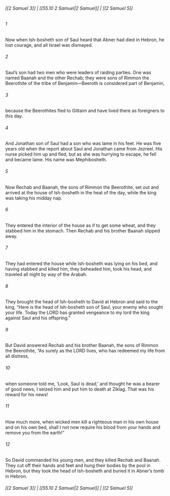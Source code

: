 
###### [[2 Samuel 3]] | [[55.10 2 Samuel|2 Samuel]] | [[2 Samuel 5]]

###### 1
Now when Ish-bosheth son of Saul heard that Abner had died in Hebron, he lost courage, and all Israel was dismayed.
###### 2
Saul’s son had two men who were leaders of raiding parties. One was named Baanah and the other Rechab; they were sons of Rimmon the Beerothite of the tribe of Benjamin—Beeroth is considered part of Benjamin,
###### 3
because the Beerothites fled to Gittaim and have lived there as foreigners to this day.
###### 4
And Jonathan son of Saul had a son who was lame in his feet. He was five years old when the report about Saul and Jonathan came from Jezreel. His nurse picked him up and fled, but as she was hurrying to escape, he fell and became lame. His name was Mephibosheth.
###### 5
Now Rechab and Baanah, the sons of Rimmon the Beerothite, set out and arrived at the house of Ish-bosheth in the heat of the day, while the king was taking his midday nap.
###### 6
They entered the interior of the house as if to get some wheat, and they stabbed him in the stomach. Then Rechab and his brother Baanah slipped away.
###### 7
They had entered the house while Ish-bosheth was lying on his bed, and having stabbed and killed him, they beheaded him, took his head, and traveled all night by way of the Arabah.
###### 8
They brought the head of Ish-bosheth to David at Hebron and said to the king, “Here is the head of Ish-bosheth son of Saul, your enemy who sought your life. Today the LORD has granted vengeance to my lord the king against Saul and his offspring.”
###### 9
But David answered Rechab and his brother Baanah, the sons of Rimmon the Beerothite, “As surely as the LORD lives, who has redeemed my life from all distress,
###### 10
when someone told me, ‘Look, Saul is dead,’ and thought he was a bearer of good news, I seized him and put him to death at Ziklag. That was his reward for his news!
###### 11
How much more, when wicked men kill a righteous man in his own house and on his own bed, shall I not now require his blood from your hands and remove you from the earth!”
###### 12
So David commanded his young men, and they killed Rechab and Baanah. They cut off their hands and feet and hung their bodies by the pool in Hebron, but they took the head of Ish-bosheth and buried it in Abner’s tomb in Hebron.

###### [[2 Samuel 3]] | [[55.10 2 Samuel|2 Samuel]] | [[2 Samuel 5]]
